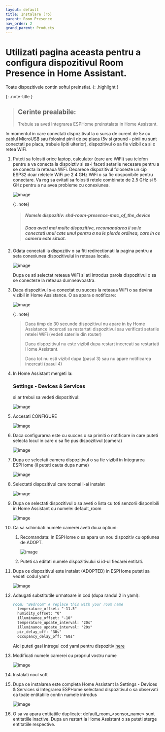 ```yaml
---
layout: default
title: Instalare (ro)
parent: Room Presence
nav_order: 2
grand_parent: Products
---
```


# Utilizati pagina aceasta pentru a configura dispozitivul Room Presence in Home Assistant.

Toate dispozitivele contin softul preinstlat.
{: .highlight }

{: .note-title }
> ## Cerinte prealabile:
>
> Trebuie sa aveti Integrarea ESPHome preinstalata in Home Assistant.

In momentul in care conectati dispozitivul la o sursa de curent de 5v cu cablul MicroUSB sau folosind pinii de pe placa (5v si ground - pinii nu sunt conectati pe placa, trebuie lipiti ulterior), dispozitivul o sa fie vizibil ca si o retea WiFi.

1. Puteti sa folositi orice laptop, calculator (care are WiFi) sau telefon pentru a va conecta la dispoiztiv si sa-i faceti setarile necesare pentru a se conecta la reteaua WiFi.
Deoarece dispozitivul foloseste un cip ESP32 doar reletele WiFi pe 2.4 GHz WiFi o sa fie dosponibile pentru conectare. 
Va rog sa evitati sa folositi retele combinate de 2.5 GHz si 5 GHz pentru a nu avea probleme cu conexiunea.

	![image](./images/installation/device_wifi.png)

	{: .note}
	> ##### Numele dispozitiv: shd-room-presence-mac_of_the_device
	> ##### Daca aveti mai multe dispozitive, recomandarea ii sa le conectati unul cate unul pentru a nu le pierde ordinea, care in ce camera este situat.

2. Odata conectati la dispozitiv o sa fiti redirectionati la pagina pentru a seta conexiunea dispozitivului in reteaua locala.

	![image](./images/installation/device_wifi_selection.png)

	Dupa ce ati selectat reteaua WiFi si ati introdus parola dispozitivul o sa se conecteze la reteaua dumneavoastra.

3. Daca dispozitivul s-a conectat cu succes la reteaua WiFi o sa devina vizibil in Home Assistance. 
	O sa apara o notificare:
	
	![image](./images/installation/ha_notification.png)

	{: .note}
	> Daca timp de 30 secunde dispozitivul nu apare in by Home Assistance incercati sa restartati dispozitivul sau verificati setarile retelei WiFi (vedeti saterile din router)
	> 
	> Daca dispozitivul nu este vizibil dupa restart incercati sa restartati Home Assistant.
	> 
	> Daca tot nu esti vizibil dupa (pasul 3) sau nu apare notificarea incercati (pasul 4)

4. In Home Assistant mergeti la: 
	### Settings - Devices & Services 
	si ar trebui sa vedeti dispozitivul:

	![image](./images/installation/devices_list.png)

5. Accesati CONFIGURE
	
	![image](./images/installation/configuration_confirmation.png)

6. Daca configurarea este cu succes o sa primiti o notificare in care puteti selecta locul in care o sa fie pus dispozitivul  (camera)

	![image](./images/installation/configuration_area.png)

7. Dupa ce selectati camera dispozitivul o sa fie vizibil in Integrarea ESPHome (il puteti cauta dupa nume)
	
	![image](./images/installation/esphome_devices.png)

8. Selectatti dispozitivul care tocmai l-ai instalat

	![image](./images/installation/device_entities.png)

9. Dupa ce selectati dispozitivul o sa aveti o lista cu toti senzorii disponibili in Home Assistant cu numele: default_room
	
	![image](./images/installation/device_sensors.png)

8. Ca sa schimbati numele camerei aveti doua optiuni:
	
	1. Recomandata: In ESPHome o sa apara un nou dispozitiv cu optiunea de ADOPT.
		
		![image](./images/installation/adopt_device.png)
	
	2. Puteti sa editati numele dispozitivului si id-ul fiecarei entitati.
		
	
9. Dupa ce dispozitivul este instalat (ADOPTED) in ESPHome puteti sa vedeti codul yaml
	
	![image](./images/installation/default_yaml.png)

10. Adaugati substitutile urmatoare in cod (dupa randul 2 in yaml):
	
	````markdown 
	room: "Bedroom" # replace this with your room name
	  temperature_offset: "-11.5"
	  humidity_offset: "0"
	  illuminance_offset: "-10"
	  temperature_update_interval: "20s"
	  illuminance_update_interval: "20s"
	  pir_delay_off: "30s"
	  occupancy_delay_off: "60s"
	```` 
	Aici puteti gasi intregul cod yaml pentru dispozitiv [here](https://github.com/smarthomedesign/room_presence/blob/main/room_presence.yaml)

11. Modificati numele camerei cu propriul vostru nume

	![image](./images/installation/yaml_with_offsets.png)

12. Instalati noul soft

13. Dupa ce instalarea este completa Home Assistant la 
	Settings - Devices & Services si Integrarea ESPHome selectand dispozitivul o sa observati ca toate entitatiile contin numele introdus
	
	![image](./images/installation/doubled_sensors.png)

14. O sa va apara entitatiile duplicate: default_room_<sensor_name> sunt entitatiile inactive. 
	Dupa un restart la Home Assistant o sa puteti sterge entitatiile respective.
